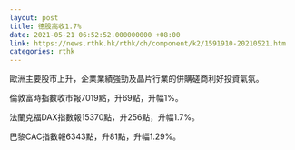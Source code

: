 ```yaml
---
layout: post
title: 德股高收1.7%
date: 2021-05-21 06:52:52.000000000 +08:00
link: https://news.rthk.hk/rthk/ch/component/k2/1591910-20210521.htm
categories: rthk
---
```


歐洲主要股市上升，企業業績強勁及晶片行業的併購磋商利好投資氣氛。

倫敦富時指數收市報7019點，升69點，升幅1%。

法蘭克福DAX指數報15370點，升256點，升幅1.7%。

巴黎CAC指數報6343點，升81點，升幅1.29%。
